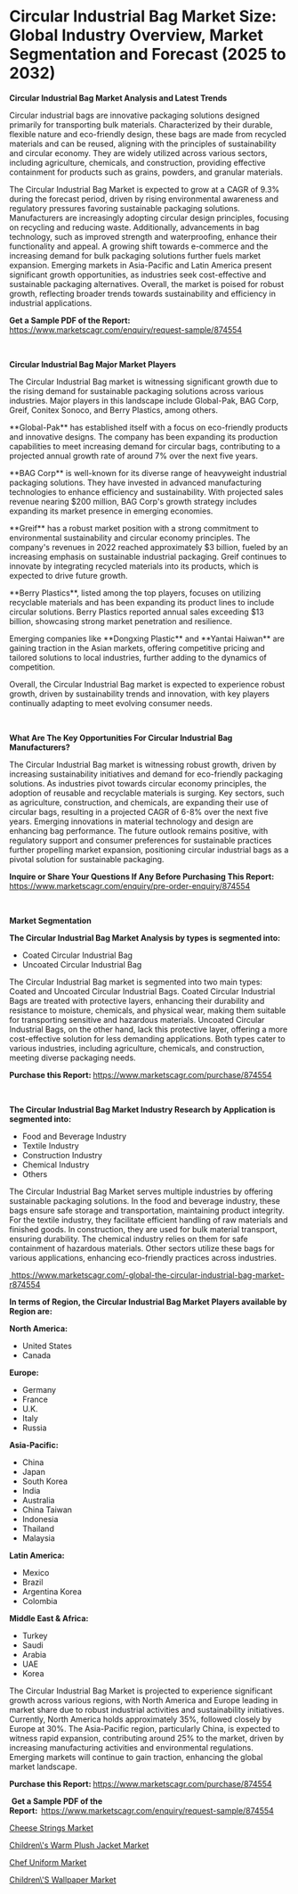 <p><h1>Circular Industrial Bag Market Size: Global Industry Overview, Market Segmentation and Forecast (2025 to 2032)</h1></p><p><strong>Circular Industrial Bag Market Analysis and Latest Trends</strong></p>
<p><p>Circular industrial bags are innovative packaging solutions designed primarily for transporting bulk materials. Characterized by their durable, flexible nature and eco-friendly design, these bags are made from recycled materials and can be reused, aligning with the principles of sustainability and circular economy. They are widely utilized across various sectors, including agriculture, chemicals, and construction, providing effective containment for products such as grains, powders, and granular materials.</p><p>The Circular Industrial Bag Market is expected to grow at a CAGR of 9.3% during the forecast period, driven by rising environmental awareness and regulatory pressures favoring sustainable packaging solutions. Manufacturers are increasingly adopting circular design principles, focusing on recycling and reducing waste. Additionally, advancements in bag technology, such as improved strength and waterproofing, enhance their functionality and appeal. A growing shift towards e-commerce and the increasing demand for bulk packaging solutions further fuels market expansion. Emerging markets in Asia-Pacific and Latin America present significant growth opportunities, as industries seek cost-effective and sustainable packaging alternatives. Overall, the market is poised for robust growth, reflecting broader trends towards sustainability and efficiency in industrial applications.</p></p>
<p><strong>Get a Sample PDF of the Report:&nbsp;</strong> <a href="https://www.marketscagr.com/enquiry/request-sample/874554?utm_campaign=1869&utm_medium=2&utm_source=Github&utm_content=ia&utm_term=21032025&utm_id=circular-industrial-bag">https://www.marketscagr.com/enquiry/request-sample/874554</a></p>
<p>&nbsp;</p>
<p><strong>Circular Industrial Bag Major Market Players</strong></p>
<p><p>The Circular Industrial Bag market is witnessing significant growth due to the rising demand for sustainable packaging solutions across various industries. Major players in this landscape include Global-Pak, BAG Corp, Greif, Conitex Sonoco, and Berry Plastics, among others.</p><p>**Global-Pak** has established itself with a focus on eco-friendly products and innovative designs. The company has been expanding its production capabilities to meet increasing demand for circular bags, contributing to a projected annual growth rate of around 7% over the next five years. </p><p>**BAG Corp** is well-known for its diverse range of heavyweight industrial packaging solutions. They have invested in advanced manufacturing technologies to enhance efficiency and sustainability. With projected sales revenue nearing $200 million, BAG Corp's growth strategy includes expanding its market presence in emerging economies.</p><p>**Greif** has a robust market position with a strong commitment to environmental sustainability and circular economy principles. The company's revenues in 2022 reached approximately $3 billion, fueled by an increasing emphasis on sustainable industrial packaging. Greif continues to innovate by integrating recycled materials into its products, which is expected to drive future growth.</p><p>**Berry Plastics**, listed among the top players, focuses on utilizing recyclable materials and has been expanding its product lines to include circular solutions. Berry Plastics reported annual sales exceeding $13 billion, showcasing strong market penetration and resilience.</p><p>Emerging companies like **Dongxing Plastic** and **Yantai Haiwan** are gaining traction in the Asian markets, offering competitive pricing and tailored solutions to local industries, further adding to the dynamics of competition.</p><p>Overall, the Circular Industrial Bag market is expected to experience robust growth, driven by sustainability trends and innovation, with key players continually adapting to meet evolving consumer needs.</p></p>
<p>&nbsp;</p>
<p><strong>What Are The Key Opportunities For Circular Industrial Bag Manufacturers?</strong></p>
<p><p>The Circular Industrial Bag market is witnessing robust growth, driven by increasing sustainability initiatives and demand for eco-friendly packaging solutions. As industries pivot towards circular economy principles, the adoption of reusable and recyclable materials is surging. Key sectors, such as agriculture, construction, and chemicals, are expanding their use of circular bags, resulting in a projected CAGR of 6-8% over the next five years. Emerging innovations in material technology and design are enhancing bag performance. The future outlook remains positive, with regulatory support and consumer preferences for sustainable practices further propelling market expansion, positioning circular industrial bags as a pivotal solution for sustainable packaging.</p></p>
<p><strong>Inquire or Share Your Questions If Any Before Purchasing This Report:</strong> <a href="https://www.marketscagr.com/enquiry/pre-order-enquiry/874554?utm_campaign=1869&utm_medium=2&utm_source=Github&utm_content=ia&utm_term=21032025&utm_id=circular-industrial-bag">https://www.marketscagr.com/enquiry/pre-order-enquiry/874554</a></p>
<p>&nbsp;</p>
<p><strong>Market Segmentation</strong></p>
<p><strong>The Circular Industrial Bag Market Analysis by types is segmented into:</strong></p>
<p><ul><li>Coated Circular Industrial Bag</li><li>Uncoated Circular Industrial Bag</li></ul></p>
<p><p>The Circular Industrial Bag market is segmented into two main types: Coated and Uncoated Circular Industrial Bags. Coated Circular Industrial Bags are treated with protective layers, enhancing their durability and resistance to moisture, chemicals, and physical wear, making them suitable for transporting sensitive and hazardous materials. Uncoated Circular Industrial Bags, on the other hand, lack this protective layer, offering a more cost-effective solution for less demanding applications. Both types cater to various industries, including agriculture, chemicals, and construction, meeting diverse packaging needs.</p></p>
<p><strong>Purchase this Report:&nbsp;</strong><a href="https://www.marketscagr.com/purchase/874554?utm_campaign=1869&utm_medium=2&utm_source=Github&utm_content=ia&utm_term=21032025&utm_id=circular-industrial-bag">https://www.marketscagr.com/purchase/874554</a></p>
<p>&nbsp;</p>
<p><strong>The Circular Industrial Bag Market Industry Research by Application is segmented into:</strong></p>
<p><ul><li>Food and Beverage Industry</li><li>Textile Industry</li><li>Construction Industry</li><li>Chemical Industry</li><li>Others</li></ul></p>
<p><p>The Circular Industrial Bag Market serves multiple industries by offering sustainable packaging solutions. In the food and beverage industry, these bags ensure safe storage and transportation, maintaining product integrity. For the textile industry, they facilitate efficient handling of raw materials and finished goods. In construction, they are used for bulk material transport, ensuring durability. The chemical industry relies on them for safe containment of hazardous materials. Other sectors utilize these bags for various applications, enhancing eco-friendly practices across industries.</p></p>
<p><a href="https://www.marketscagr.com/-global-the-circular-industrial-bag-market-r874554?utm_campaign=1869&utm_medium=2&utm_source=Github&utm_content=ia&utm_term=21032025&utm_id=circular-industrial-bag">&nbsp;https://www.marketscagr.com/-global-the-circular-industrial-bag-market-r874554</a></p>
<p><strong>In terms of Region, the Circular Industrial Bag Market Players available by Region are:</strong></p>
<p>
    <p> <strong> North America: </strong>
        <ul>
            <li>United States</li>
            <li>Canada</li>
        </ul>
        </p> 
    <p> <strong> Europe: </strong>
        <ul>
            <li>Germany</li>
            <li>France</li>
            <li>U.K.</li>
            <li>Italy</li>
            <li>Russia</li>
        </ul>
        </p> 
    <p> <strong> Asia-Pacific: </strong>
        <ul>
            <li>China</li>
            <li>Japan</li>
            <li>South Korea</li>
            <li>India</li>
            <li>Australia</li>
            <li>China Taiwan</li>
            <li>Indonesia</li>
            <li>Thailand</li>
            <li>Malaysia</li>
        </ul>
        </p> 
    <p> <strong> Latin America: </strong>
        <ul>
            <li>Mexico</li>
            <li>Brazil</li>
            <li>Argentina Korea</li>
            <li>Colombia</li>
        </ul>
        </p> 
    <p> <strong> Middle East & Africa: </strong>
        <ul>
            <li>Turkey</li>
            <li>Saudi</li>
            <li>Arabia</li>
            <li>UAE</li>
            <li>Korea</li>
        </ul>
    </p>
    </p>
<p><p>The Circular Industrial Bag Market is projected to experience significant growth across various regions, with North America and Europe leading in market share due to robust industrial activities and sustainability initiatives. Currently, North America holds approximately 35%, followed closely by Europe at 30%. The Asia-Pacific region, particularly China, is expected to witness rapid expansion, contributing around 25% to the market, driven by increasing manufacturing activities and environmental regulations. Emerging markets will continue to gain traction, enhancing the global market landscape.</p></p>
<p><strong>Purchase this Report: </strong><a href="https://www.marketscagr.com/purchase/874554?utm_campaign=1869&utm_medium=2&utm_source=Github&utm_content=ia&utm_term=21032025&utm_id=circular-industrial-bag">https://www.marketscagr.com/purchase/874554</a></p>
<p>&nbsp;<strong>Get a Sample PDF of the Report:&nbsp;&nbsp;</strong><a href="https://www.marketscagr.com/enquiry/request-sample/874554?utm_campaign=1869&utm_medium=2&utm_source=Github&utm_content=ia&utm_term=21032025&utm_id=circular-industrial-bag">https://www.marketscagr.com/enquiry/request-sample/874554</a></p>
<p><strong></strong></p>
<p><p><a href="https://github.com/bhatttutty2p/Market-Research-Report-List-1/blob/main/cheese-strings-market.md?utm_campaign=1869&utm_medium=2&utm_source=Github&utm_content=ia&utm_term=21032025&utm_id=circular-industrial-bag">Cheese Strings Market</a></p><p><a href="https://github.com/provorikovar/Market-Research-Report-List-7/blob/main/childrens-warm-plush-jacket-market.md?utm_campaign=1869&utm_medium=2&utm_source=Github&utm_content=ia&utm_term=21032025&utm_id=circular-industrial-bag">Children\'s Warm Plush Jacket Market</a></p><p><a href="https://github.com/ekerswenzlb0/Market-Research-Report-List-1/blob/main/chef-uniform-market.md?utm_campaign=1869&utm_medium=2&utm_source=Github&utm_content=ia&utm_term=21032025&utm_id=circular-industrial-bag">Chef Uniform Market</a></p><p><a href="https://github.com/CliffMedina6/Market-Research-Report-List-7/blob/main/childrens-wallpaper-market.md?utm_campaign=1869&utm_medium=2&utm_source=Github&utm_content=ia&utm_term=21032025&utm_id=circular-industrial-bag">Children\'S Wallpaper Market</a></p></p>